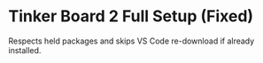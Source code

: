 # Tinker Board 2 Full Setup (Fixed)
Respects held packages and skips VS Code re-download if already installed.
